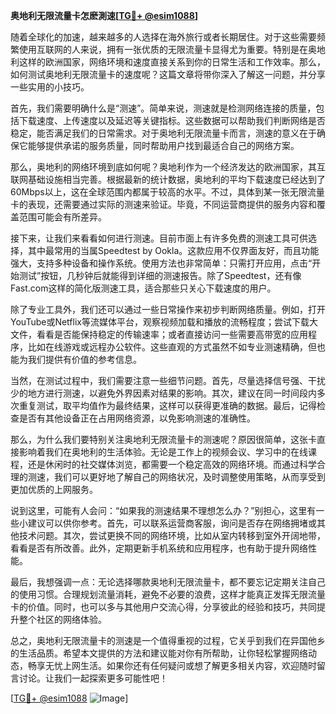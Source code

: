 **奥地利无限流量卡怎麽測速[[TG💪+ @esim1088](https://t.me/s/esim1088)]**

随着全球化的加速，越来越多的人选择在海外旅行或者长期居住。对于这些需要频繁使用互联网的人来说，拥有一张优质的无限流量卡显得尤为重要。特别是在奥地利这样的欧洲国家，网络环境和速度直接关系到你的日常生活和工作效率。那么，如何测试奥地利无限流量卡的速度呢？这篇文章将带你深入了解这一问题，并分享一些实用的小技巧。

首先，我们需要明确什么是“测速”。简单来说，测速就是检测网络连接的质量，包括下载速度、上传速度以及延迟等关键指标。这些数据可以帮助我们判断网络是否稳定，能否满足我们的日常需求。对于奥地利无限流量卡而言，测速的意义在于确保它能够提供承诺的服务质量，同时帮助用户找到最适合自己的网络方案。

那么，奥地利的网络环境到底如何呢？奥地利作为一个经济发达的欧洲国家，其互联网基础设施相当完善。根据最新的统计数据，奥地利的平均下载速度已经达到了60Mbps以上，这在全球范围内都属于较高的水平。不过，具体到某一张无限流量卡的表现，还需要通过实际的测速来验证。毕竟，不同运营商提供的服务内容和覆盖范围可能会有所差异。

接下来，让我们来看看如何进行测速。目前市面上有许多免费的测速工具可供选择，其中最常用的当属Speedtest by Ookla。这款应用不仅界面友好，而且功能强大，支持多种设备和操作系统。使用方法也非常简单：只需打开应用，点击“开始测试”按钮，几秒钟后就能得到详细的测速报告。除了Speedtest，还有像Fast.com这样的简化版测速工具，适合那些只关心下载速度的用户。

除了专业工具外，我们还可以通过一些日常操作来初步判断网络质量。例如，打开YouTube或Netflix等流媒体平台，观察视频加载和播放的流畅程度；尝试下载大文件，看看是否能保持稳定的传输速率；或者直接访问一些需要高带宽的应用程序，比如在线游戏或远程办公软件。这些直观的方式虽然不如专业测速精确，但也能为我们提供有价值的参考信息。

当然，在测试过程中，我们需要注意一些细节问题。首先，尽量选择信号强、干扰少的地方进行测速，以避免外界因素对结果的影响。其次，建议在同一时间段内多次重复测试，取平均值作为最终结果，这样可以获得更准确的数据。最后，记得检查是否有其他设备正在占用网络资源，以免影响测速的准确性。

那么，为什么我们要特别关注奥地利无限流量卡的测速呢？原因很简单，这张卡直接影响着我们在奥地利的生活体验。无论是工作上的视频会议、学习中的在线课程，还是休闲时的社交媒体浏览，都需要一个稳定高效的网络环境。而通过科学合理的测速，我们可以更好地了解自己的网络状况，及时调整使用策略，从而享受到更加优质的上网服务。

说到这里，可能有人会问：“如果我的测速结果不理想怎么办？”别担心，这里有一些小建议可以供你参考。首先，可以联系运营商客服，询问是否存在网络拥堵或其他技术问题。其次，尝试更换不同的网络环境，比如从室内转移到室外开阔地带，看看是否有所改善。此外，定期更新手机系统和应用程序，也有助于提升网络性能。

最后，我想强调一点：无论选择哪款奥地利无限流量卡，都不要忘记定期关注自己的使用习惯。合理规划流量消耗，避免不必要的浪费，这样才能真正发挥无限流量卡的价值。同时，也可以多与其他用户交流心得，分享彼此的经验和技巧，共同提升整个社区的网络体验。

总之，奥地利无限流量卡的测速是一个值得重视的过程，它关乎到我们在异国他乡的生活品质。希望本文提供的方法和建议能对你有所帮助，让你轻松掌握网络动态，畅享无忧上网生活。如果你还有任何疑问或想了解更多相关内容，欢迎随时留言讨论。让我们一起探索更多可能性吧！

[[TG💪+ @esim1088](https://t.me/s/esim1088) ![Image](https://i.postimg.cc/4NQfJmqS/Snipaste-2025-05-13-00-14-12.png)]